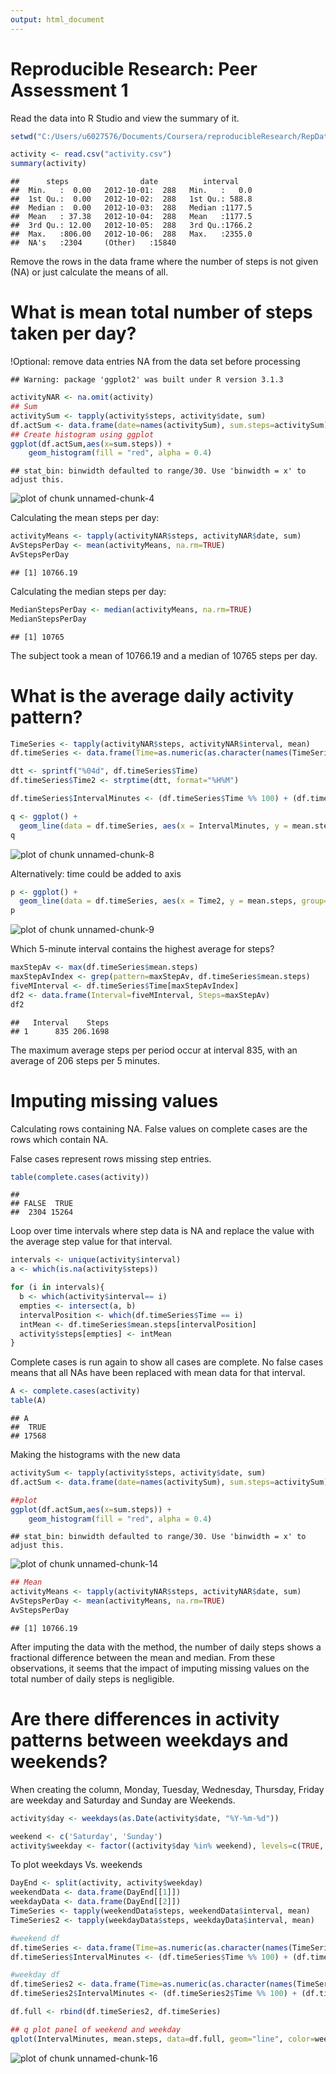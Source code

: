 ```yaml
---
output: html_document
---
```

Reproducible Research: Peer Assessment 1
==============================

Read the data into R Studio and view the summary of it.

```r
setwd("C:/Users/u6027576/Documents/Coursera/reproducibleResearch/RepData_PeerAssessment1")
```



```r
activity <- read.csv("activity.csv")
summary(activity)
```

```
##      steps                date          interval     
##  Min.   :  0.00   2012-10-01:  288   Min.   :   0.0  
##  1st Qu.:  0.00   2012-10-02:  288   1st Qu.: 588.8  
##  Median :  0.00   2012-10-03:  288   Median :1177.5  
##  Mean   : 37.38   2012-10-04:  288   Mean   :1177.5  
##  3rd Qu.: 12.00   2012-10-05:  288   3rd Qu.:1766.2  
##  Max.   :806.00   2012-10-06:  288   Max.   :2355.0  
##  NA's   :2304     (Other)   :15840
```

Remove the rows in the data frame where the number of steps is not given (NA) or just calculate the means of all.

What is mean total number of steps taken per day?
================================================

!Optional: remove data entries NA from the data set before processing


```
## Warning: package 'ggplot2' was built under R version 3.1.3
```



```r
activityNAR <- na.omit(activity)
## Sum
activitySum <- tapply(activity$steps, activity$date, sum)
df.actSum <- data.frame(date=names(activitySum), sum.steps=activitySum)
## Create histogram using ggplot
ggplot(df.actSum,aes(x=sum.steps)) +
    geom_histogram(fill = "red", alpha = 0.4)
```

```
## stat_bin: binwidth defaulted to range/30. Use 'binwidth = x' to adjust this.
```

![plot of chunk unnamed-chunk-4](figure/unnamed-chunk-4-1.png) 



Calculating the mean steps per day:

```r
activityMeans <- tapply(activityNAR$steps, activityNAR$date, sum)
AvStepsPerDay <- mean(activityMeans, na.rm=TRUE)
AvStepsPerDay
```

```
## [1] 10766.19
```

Calculating the median steps per day:

```r
MedianStepsPerDay <- median(activityMeans, na.rm=TRUE)
MedianStepsPerDay
```

```
## [1] 10765
```

The subject took a mean of 10766.19 and a median of 10765 steps per day.

What is the average daily activity pattern?
===========================================


```r
TimeSeries <- tapply(activityNAR$steps, activityNAR$interval, mean)
df.timeSeries <- data.frame(Time=as.numeric(as.character(names(TimeSeries))), mean.steps=TimeSeries)

dtt <- sprintf("%04d", df.timeSeries$Time)
df.timeSeries$Time2 <- strptime(dtt, format="%H%M")

df.timeSeries$IntervalMinutes <- (df.timeSeries$Time %% 100) + (df.timeSeries$Time %/% 100)*60

q <- ggplot() + 
  geom_line(data = df.timeSeries, aes(x = IntervalMinutes, y = mean.steps, group=1), colour="#000099") +labs(x = "Time in minutes", y = "Mean average of steps", title = "Average steps through the day")
q
```

![plot of chunk unnamed-chunk-8](figure/unnamed-chunk-8-1.png) 

Alternatively: time could be added to axis


```r
p <- ggplot() + 
  geom_line(data = df.timeSeries, aes(x = Time2, y = mean.steps, group=1), color="red") +labs(x = "Time", y = "Mean average of steps", title = "Average steps through the day")
p
```

![plot of chunk unnamed-chunk-9](figure/unnamed-chunk-9-1.png) 

Which 5-minute interval contains the highest average for steps?


```r
maxStepAv <- max(df.timeSeries$mean.steps)
maxStepAvIndex <- grep(pattern=maxStepAv, df.timeSeries$mean.steps)
fiveMInterval <- df.timeSeries$Time[maxStepAvIndex]
df2 <- data.frame(Interval=fiveMInterval, Steps=maxStepAv)
df2
```

```
##   Interval    Steps
## 1      835 206.1698
```

The maximum average steps per period occur at interval 835, with an average of 206 steps per 5 minutes.

Imputing missing values
================================
Calculating rows containing NA. False values on complete cases are the rows which contain NA.

False cases represent rows missing step entries.


```r
table(complete.cases(activity))
```

```
## 
## FALSE  TRUE 
##  2304 15264
```

Loop over time intervals where step data is NA and replace the value with the average step value for that interval.


```r
intervals <- unique(activity$interval)
a <- which(is.na(activity$steps))

for (i in intervals){
  b <- which(activity$interval== i)
  empties <- intersect(a, b) 
  intervalPosition <- which(df.timeSeries$Time == i)
  intMean <- df.timeSeries$mean.steps[intervalPosition]
  activity$steps[empties] <- intMean
}
```

Complete cases is run again to show all cases are complete. No false cases means that all NAs have been replaced with mean data for that interval.


```r
A <- complete.cases(activity)
table(A)
```

```
## A
##  TRUE 
## 17568
```

Making the histograms with the new data


```r
activitySum <- tapply(activity$steps, activity$date, sum)
df.actSum <- data.frame(date=names(activitySum), sum.steps=activitySum)

##plot
ggplot(df.actSum,aes(x=sum.steps)) +
    geom_histogram(fill = "red", alpha = 0.4)
```

```
## stat_bin: binwidth defaulted to range/30. Use 'binwidth = x' to adjust this.
```

![plot of chunk unnamed-chunk-14](figure/unnamed-chunk-14-1.png) 

```r
## Mean
activityMeans <- tapply(activityNAR$steps, activityNAR$date, sum)
AvStepsPerDay <- mean(activityMeans, na.rm=TRUE)
AvStepsPerDay
```

```
## [1] 10766.19
```

After imputing the data with the method, the number of daily steps shows a fractional difference between the mean and median. From these observations, it seems that the impact of imputing missing values on the total number of daily steps is negligible.

Are there differences in activity patterns between weekdays and weekends?
========================================================================

When creating the column, Monday, Tuesday, Wednesday, Thursday, Friday are weekday and Saturday and Sunday are Weekends.


```r
activity$day <- weekdays(as.Date(activity$date, "%Y-%m-%d"))

weekend <- c('Saturday', 'Sunday')
activity$weekday <- factor((activity$day %in% weekend), levels=c(TRUE, FALSE), labels=c('weekend', 'weekday'))
```

To plot weekdays Vs. weekends


```r
DayEnd <- split(activity, activity$weekday)
weekendData <- data.frame(DayEnd[[1]])
weekdayData <- data.frame(DayEnd[[2]])
TimeSeries <- tapply(weekendData$steps, weekendData$interval, mean)
TimeSeries2 <- tapply(weekdayData$steps, weekdayData$interval, mean)

#weekend df
df.timeSeries <- data.frame(Time=as.numeric(as.character(names(TimeSeries))), mean.steps=TimeSeries, weekday="weekend")
df.timeSeries$IntervalMinutes <- (df.timeSeries$Time %% 100) + (df.timeSeries$Time %/% 100)*60

#weekday df
df.timeSeries2 <- data.frame(Time=as.numeric(as.character(names(TimeSeries2))), mean.steps=TimeSeries2, weekday="weekday")
df.timeSeries2$IntervalMinutes <- (df.timeSeries2$Time %% 100) + (df.timeSeries2$Time %/% 100)*60

df.full <- rbind(df.timeSeries2, df.timeSeries)

## q plot panel of weekend and weekday
qplot(IntervalMinutes, mean.steps, data=df.full, geom="line", color=weekday) + facet_grid(~weekday, scales='free', space='free') +labs(x = "Time in minutes", y = "Mean average of steps", title = "Average steps through the day")
```

![plot of chunk unnamed-chunk-16](figure/unnamed-chunk-16-1.png) 
